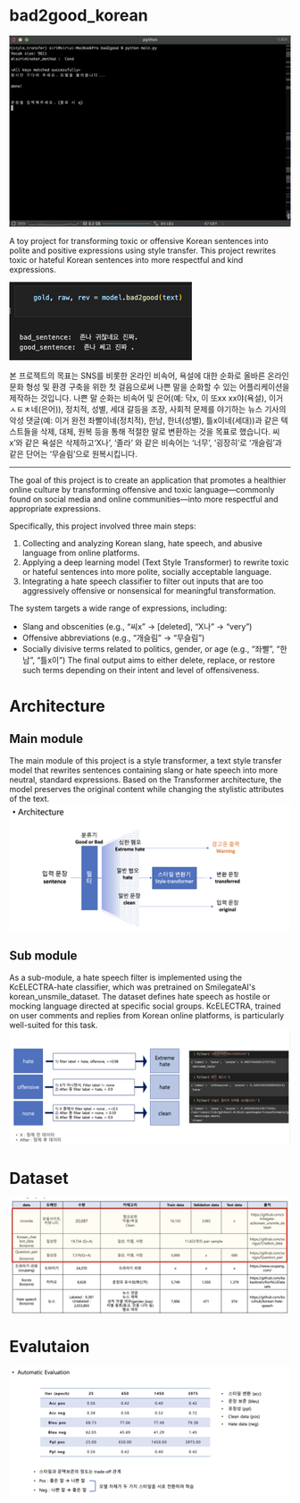 # bad2good_korean
![demo](images/demo.gif)

A toy project for transforming toxic or offensive Korean sentences into polite and positive expressions using style transfer.
This project rewrites toxic or hateful Korean sentences into more respectful and kind expressions.

![example_result](images/screenshot.png)

본 프로젝트의 목표는 SNS를 비롯한 온라인 비속어, 욕설에 대한 순화로 올바른 온라인 문화 형성 및 환경 구축을 위한 첫 걸음으로써 나쁜 말을 순화할 수 있는 어플리케이션을 제작하는 것입니다.
나쁜 말 순화는 비속어 및 은어(예: 닥x, 이 또xx xx야(욕설), 이거 ㅅㅌㅊ네(은어)), 정치적, 성별, 세대 갈등을 조장, 사회적 문제를 야기하는 뉴스 기사의 악성 댓글(예: 이거 완전 좌빨이네(정치적), 한남, 한녀(성별), 틀x이네(세대))과 같은 텍스트들을 삭제, 대체, 원복 등을 통해 적절한 말로 변환하는 것을 목표로 했습니다. 
씨x’와 같은 욕설은 삭제하고‘X나’, ‘졸라’ 와 같은 비속어는 ‘너무’, ‘굉장히’로 ‘개슬림’과 같은 단어는 ‘무슬림’으로 원복시킵니다.

----

The goal of this project is to create an application that promotes a healthier online culture by transforming offensive and toxic language—commonly found on social media and online communities—into more respectful and appropriate expressions.

Specifically, this project involved three main steps:
  1. Collecting and analyzing Korean slang, hate speech, and abusive language from online platforms.
  2. Applying a deep learning model (Text Style Transformer) to rewrite toxic or hateful sentences into more polite, socially acceptable language.
  3. Integrating a hate speech classifier to filter out inputs that are too aggressively offensive or nonsensical for meaningful transformation.

The system targets a wide range of expressions, including:
  - Slang and obscenities (e.g., “씨x” → [deleted], “X나” → “very”)
  - Offensive abbreviations (e.g., “개슬림” → “무슬림”)
  - Socially divisive terms related to politics, gender, or age (e.g., “좌빨”, “한남”, “틀x이”)
The final output aims to either delete, replace, or restore such terms depending on their intent and level of offensiveness.


# Architecture
## Main module
The main module of this project is a style transformer, a text style transfer model that rewrites sentences containing slang or hate speech into more neutral, standard expressions. Based on the Transformer architecture, the model preserves the original content while changing the stylistic attributes of the text.
![architecture](images/architecture.png)

## Sub module
As a sub-module, a hate speech filter is implemented using the KcELECTRA-hate classifier, which was pretrained on SmilegateAI's korean_unsmile_dataset. The dataset defines hate speech as hostile or mocking language directed at specific social groups. KcELECTRA, trained on user comments and replies from Korean online platforms, is particularly well-suited for this task.
![sub module](images/filter_module.png)

# Dataset
![dataset](images/dataset.png)

# Evalutaion
![autoumatic evaluation](images/eval.png)

